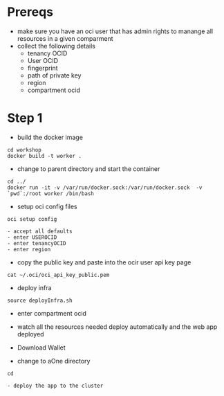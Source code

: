

# Prereqs
- make sure you have an oci user that has admin rights to manange all resources in a given comparment
- collect the following details
    - tenancy OCID
    - User OCID
    - fingerprint
    - path of private key 
    - region
    - compartment ocid

# Step 1
- build the docker image
```
cd workshop
docker build -t worker .
```

- change to parent directory and start the container
```
cd ../
docker run -it -v /var/run/docker.sock:/var/run/docker.sock  -v `pwd`:/root worker /bin/bash
```

- setup oci config files
```
oci setup config
```
    - accept all defaults
    - enter USEROCID
    - enter tenancyOCID
    - enter region

- copy the public key and paste into the ocir user api key page
```
cat ~/.oci/oci_api_key_public.pem
```

- deploy infra
```
source deployInfra.sh
```

- enter compartment ocid
- watch all the resources needed deploy automatically and the web app deployed

- Download Wallet
- change to aOne directory
```
cd

- deploy the app to the cluster